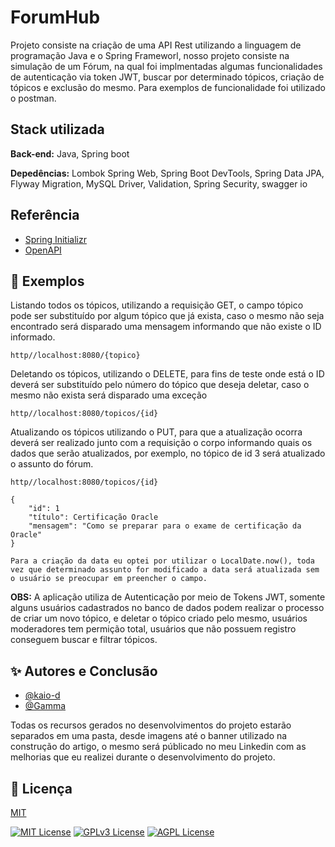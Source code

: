 
# ForumHub

Projeto consiste na criação de uma API Rest utilizando a linguagem de programação Java e o Spring Frameworl, nosso projeto consiste na simulação de um Fórum, na qual foi implmentadas algumas funcionalidades de autenticação via token JWT, buscar por determinado tópicos, criação de tópicos e exclusão do mesmo.
Para exemplos de funcionalidade foi utilizado o postman.

## Stack utilizada

**Back-end:** Java, Spring boot

**Depedências:** Lombok
Spring Web,
Spring Boot DevTools,
Spring Data JPA,
Flyway Migration,
MySQL Driver,
Validation,
Spring Security,
swagger io


## Referência

- [Spring Initializr](https://start.spring.io/)
- [OpenAPI](https://springdoc.org/)



## 🧠 Exemplos

Listando todos os tópicos, utilizando a requisição GET, o campo tópico pode ser substituído por algum tópico que já exista, caso o mesmo não seja encontrado será disparado uma mensagem informando que não existe o ID informado.

```
http//localhost:8080/{topico}

```

Deletando os tópicos, utilizando o DELETE, para fins de teste onde está o ID deverá ser substituído pelo número do tópico que deseja deletar, caso o mesmo não exista será disparado uma exceção

```
http//localhost:8080/topicos/{id}
```

Atualizando os tópicos utilizando o PUT, para que a atualização ocorra deverá ser realizado junto com a requisição o corpo informando quais os dados que serão atualizados, por exemplo, no tópico de id 3 será atualizado o assunto do fórum.

```
http//localhost:8080/topicos/{id}

{
	"id": 1
	"título": Certificação Oracle
	"mensagem": "Como se preparar para o exame de certificação da Oracle"
}

Para a criação da data eu optei por utilizar o LocalDate.now(), toda vez que determinado assunto for modificado a data será atualizada sem o usuário se preocupar em preencher o campo.
```

**OBS:** A aplicação utiliza de Autenticação por meio de Tokens JWT, somente alguns usuários cadastrados no banco de dados podem realizar o processo de criar um novo tópico, e deletar o tópico criado pelo mesmo, usuários moderadores tem permição total, usuários que não possuem registro conseguem buscar e filtrar tópicos.



## ✨ Autores e Conclusão

- [@kaio-d](https://github.com/kaio-d)
- [@Gamma](https://gamma.app/)


Todas os recursos gerados no desenvolvimentos do projeto estarão separados em uma pasta, desde imagens até o banner utilizado na construção do artigo, o mesmo será públicado no meu Linkedin com as melhorias que eu realizei durante o desenvolvimento do projeto.
## 📝 Licença

[MIT](https://choosealicense.com/licenses/mit/)


[![MIT License](https://img.shields.io/badge/License-MIT-green.svg)](https://choosealicense.com/licenses/mit/)
[![GPLv3 License](https://img.shields.io/badge/License-GPL%20v3-yellow.svg)](https://opensource.org/licenses/)
[![AGPL License](https://img.shields.io/badge/license-AGPL-blue.svg)](http://www.gnu.org/licenses/agpl-3.0)


